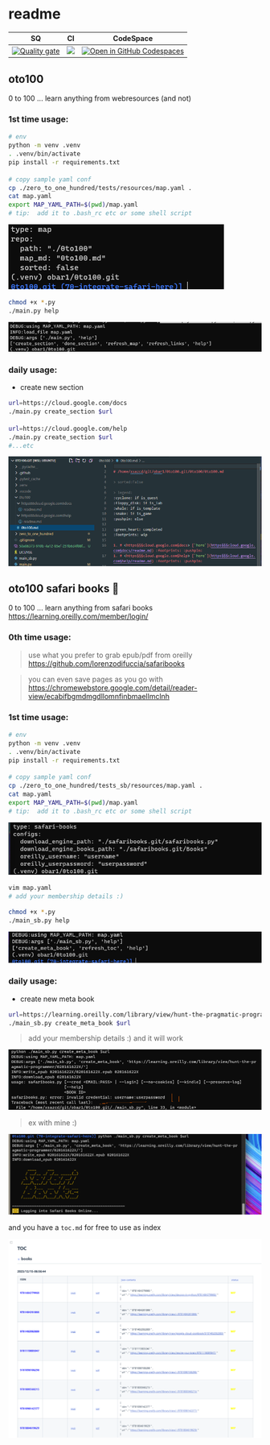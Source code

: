 # readme

| SQ                                                                                                                                                    | CI                                                                            | CodeSpace                                                                                                                 |
| ----------------------------------------------------------------------------------------------------------------------------------------------------- | ----------------------------------------------------------------------------- | ------------------------------------------------------------------------------------------------------------------------- |
| [![Quality gate](https://sonarcloud.io/api/project_badges/quality_gate?project=obar1_0to100)](https://sonarcloud.io/summary/new_code?id=obar1_0to100) | ![](https://github.com/obar1/0to100/actions/workflows/makefile.yml/badge.svg) | [![Open in GitHub Codespaces](https://github.com/codespaces/badge.svg)](https://codespaces.new/obar1/0to100?quickstart=1) |

## oto100

0 to 100 ... learn anything from webresources (and not)

### 1st time usage:

```bash
# env
python -m venv .venv
. .venv/bin/activate
pip install -r requirements.txt

# copy sample yaml conf
cp ./zero_to_one_hundred/tests/resources/map.yaml .
cat map.yaml
export MAP_YAML_PATH=$(pwd)/map.yaml
# tip:  add it to .bash_rc etc or some shell script

```

![](ab67dd2b-7c12-4cdf-a7a5-f773c2b67919.png)

```bash
chmod +x *.py
./main.py help
```

![](50a86373-910b-4a12-85ef-251b6d4f08f0.png)

### daily usage:

- create new section

```bash
url=https://cloud.google.com/docs
./main.py create_section $url

url=https://cloud.google.com/help
./main.py create_section $url
#...etc
```

![](9b873c30-eccb-4c17-9d36-1c302060f5c3.png)

## oto100 safari books :construction:

0 to 100 ... learn anything from safari books https://learning.oreilly.com/member/login/

### 0th time usage:

> use what you prefer to  grab epub/pdf from oreilly 
https://github.com/lorenzodifuccia/safaribooks


> you can even save pages as you go with 
https://chromewebstore.google.com/detail/reader-view/ecabifbgmdmgdllomnfinbmaellmclnh


### 1st time usage:

```bash
# env
python -m venv .venv
. .venv/bin/activate
pip install -r requirements.txt

# copy sample yaml conf
cp ./zero_to_one_hundred/tests_sb/resources/map.yaml .
cat map.yaml
export MAP_YAML_PATH=$(pwd)/map.yaml
# tip:  add it to .bash_rc etc or some shell script
```

![](a4b09e11-9f1f-4098-a4e2-77d6df85226a.png)

```bash
vim map.yaml
# add your membership details :)
```

```bash
chmod +x *.py
./main_sb.py help
```

![](63fd79b5-ad41-45fd-a2dc-367f317bcc0c.png)

### daily usage:

- create new meta book

```bash
url=https://learning.oreilly.com/library/view/hunt-the-pragmatic-programmer/020161622X/
./main_sb.py create_meta_book $url
```

> add your membership details :) and it will work

![](c81254c5-058e-419a-b9c3-e967be2e5302.png)

> ex with mine :)

![](f5ac382b-dafe-4ba7-ba82-a3cabc01553e.png)

and you have a `toc.md` for free to use as index

![](d05502bb-4b90-422f-9624-568d9f02cd08.png)
